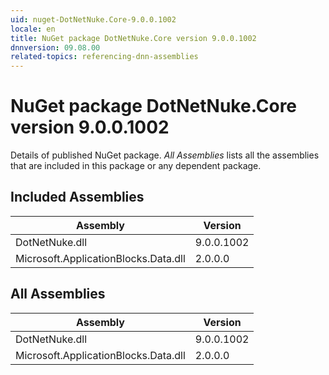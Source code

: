 ```yaml
---
uid: nuget-DotNetNuke.Core-9.0.0.1002
locale: en
title: NuGet package DotNetNuke.Core version 9.0.0.1002
dnnversion: 09.08.00
related-topics: referencing-dnn-assemblies
---
```


# NuGet package DotNetNuke.Core version 9.0.0.1002
Details of published NuGet package.
*All Assemblies* lists all the assemblies that are included in this package or any dependent package.

## Included Assemblies

|Assembly|Version|
|---|---|
|DotNetNuke.dll|9.0.0.1002|
|Microsoft.ApplicationBlocks.Data.dll|2.0.0.0|

## All Assemblies

|Assembly|Version|
|---|---|
|DotNetNuke.dll|9.0.0.1002|
|Microsoft.ApplicationBlocks.Data.dll|2.0.0.0|

